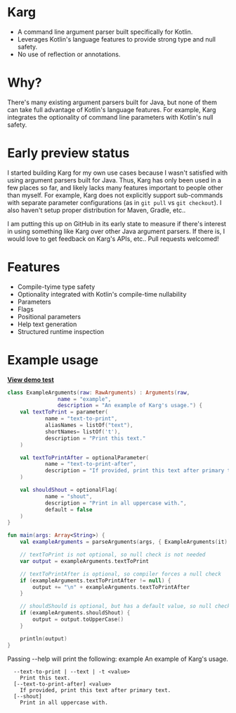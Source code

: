 Karg
==============
- A command line argument parser built specifically for Kotlin.
- Leverages Kotlin's language features to provide strong type and null safety.
- No use of reflection or annotations.

Why?
==============
There's many existing argument parsers built for Java, but none of them can take full advantage of Kotlin's language features. For example, Karg integrates the optionality of command line parameters with Kotlin's null safety.

Early preview status
==============
I started building Karg for my own use cases because I wasn't satisfied with using argument parsers built for Java. Thus, Karg has only been used in a few places so far, and likely lacks many features important to people other than myself. For example, Karg does not explicitly support sub-commands with separate parameter configurations (as in ```git pull``` vs ```git checkout```). I also haven't setup proper distribution for Maven, Gradle, etc..

I am putting this up on GitHub in its early state to measure if there's interest in using something like Karg over other Java argument parsers. If there is, I would love to get feedback on Karg's APIs, etc.. Pull requests welcomed!

Features
==============
- Compile-tyime type safety
- Optionality integrated with Kotlin's compile-time nullability
- Parameters
- Flags
- Positional parameters
- Help text generation
- Structured runtime inspection

Example usage
==============
[**View demo test**](https://github.com/jshmrsn/karg/blob/master/src/test/java/com/jshmrsn/karg/Demo.kt)

```kotlin
class ExampleArguments(raw: RawArguments) : Arguments(raw,
                name = "example",
                description = "An example of Karg's usage.") {
    val textToPrint = parameter(
            name = "text-to-print",
            aliasNames = listOf("text"),
            shortNames= listOf('t'),
            description = "Print this text."
    )

    val textToPrintAfter = optionalParameter(
            name = "text-to-print-after",
            description = "If provided, print this text after primary text."
    )

    val shouldShout = optionalFlag(
            name = "shout",
            description = "Print in all uppercase with.",
            default = false
    )
}

fun main(args: Array<String>) {
    val exampleArguments = parseArguments(args, { ExampleArguments(it) })

    // textToPrint is not optional, so null check is not needed
    var output = exampleArguments.textToPrint

    // textToPrintAfter is optional, so compiler forces a null check
    if (exampleArguments.textToPrintAfter != null) {
        output += "\n" + exampleArguments.textToPrintAfter
    }

    // shouldShould is optional, but has a default value, so null check is not needed
    if (exampleArguments.shouldShout) {
        output = output.toUpperCase()
    }

    println(output)
}
```

Passing --help will print the following:
    example
    An example of Karg's usage.

      --text-to-print | --text | -t <value>
        Print this text.
      [--text-to-print-after] <value>
        If provided, print this text after primary text.
      [--shout]
        Print in all uppercase with.

